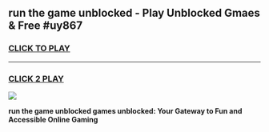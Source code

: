 
## run the game unblocked - Play Unblocked Gmaes & Free #uy867
<h3>
<a href="https://news.freeplayer.one?title=run_the_game_unblocked&ref=24F">CLICK TO PLAY</a></h3>
<hr>

<h3>
<a href="https://news.freeplayer.one?title=run_the_game_unblocked&ref=24F">CLICK 2 PLAY</a>
  
</h3>

<a href="https://news.freeplayer.one?title=run_the_game_unblocked&ref=24F/"><img src="https://clearcache.store/games.png"></a>


**run the game unblocked games unblocked: Your Gateway to Fun and Accessible Online Gaming**
